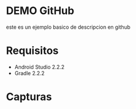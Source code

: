 DEMO GitHub
==========
este es un ejemplo basico de descripcion en github

Requisitos
=========
* Android Studio 2.2.2
* Gradle 2.2.2

Capturas
=========
